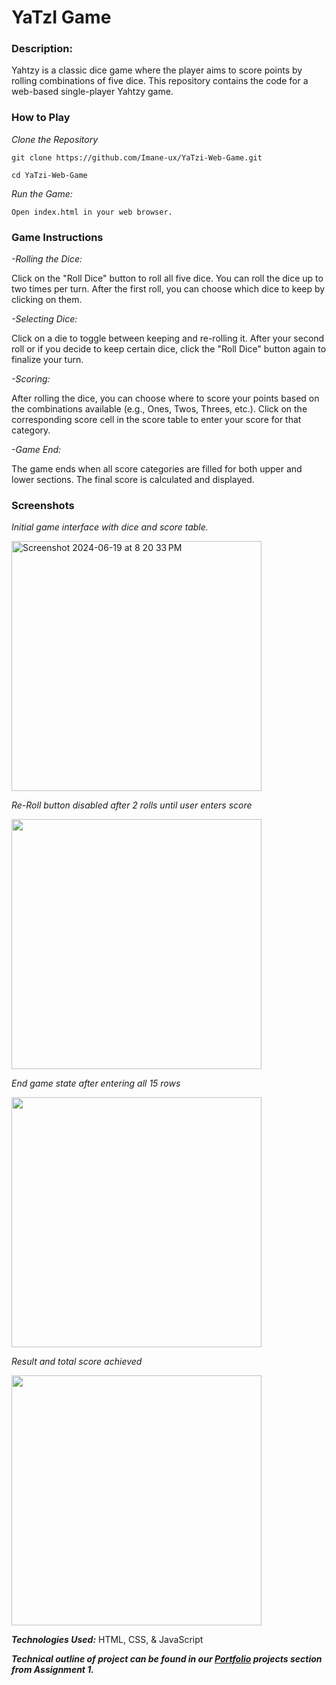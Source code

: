 # YaTzI Game


### Description:

Yahtzy is a classic dice game where the player aims to score points by rolling combinations of five dice. This repository contains the code for a web-based single-player Yahtzy game.

### How to Play

*Clone the Repository*
```
git clone https://github.com/Imane-ux/YaTzi-Web-Game.git

cd YaTzi-Web-Game
```

*Run the Game:*
```
Open index.html in your web browser.
```
### Game Instructions

*-Rolling the Dice:*

Click on the "Roll Dice" button to roll all five dice.
You can roll the dice up to two times per turn. After the first roll, you can choose which dice to keep by clicking on them.

*-Selecting Dice:*

Click on a die to toggle between keeping and re-rolling it.
After your second roll or if you decide to keep certain dice, click the "Roll Dice" button again to finalize your turn.

*-Scoring:*

After rolling the dice, you can choose where to score your points based on the combinations available (e.g., Ones, Twos, Threes, etc.).
Click on the corresponding score cell in the score table to enter your score for that category.

*-Game End:*

The game ends when all score categories are filled for both upper and lower sections.
The final score is calculated and displayed.

### Screenshots


*Initial game interface with dice and score table.*

<img width="400" height="400" alt="Screenshot 2024-06-19 at 8 20 33 PM" src="https://github.com/Imane-ux/YaTzi-Web-Game/assets/113464456/4faf2863-4afd-40cd-bda2-fc77bcf868ac">


*Re-Roll button disabled after 2 rolls until user enters score*

<img width="400" height="400" src="https://github.com/Imane-ux/YaTzi-Web-Game/assets/113464456/4d6bc54e-c435-4959-bee2-2534c397463c">



*End game state after entering all 15 rows*

<img width="400" height="400" src="https://github.com/Imane-ux/YaTzi-Web-Game/assets/113464456/74a80692-f193-432f-80f2-60ed092f8468">


*Result and total score achieved*

<img width="400" height="400" src="https://github.com/Imane-ux/YaTzi-Web-Game/assets/113464456/9fa015b2-fec7-468a-9652-0f92ffe70b53">




***Technologies Used:***
HTML, CSS, & JavaScript

***Technical outline of project can be found in our [Portfolio](https://github.com/Imane-ux/Portfolio) projects section from Assignment 1.***





